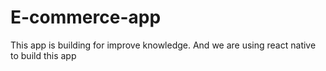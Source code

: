 # E-commerce-app
This app is building for improve knowledge. And we are using react native to build this app
